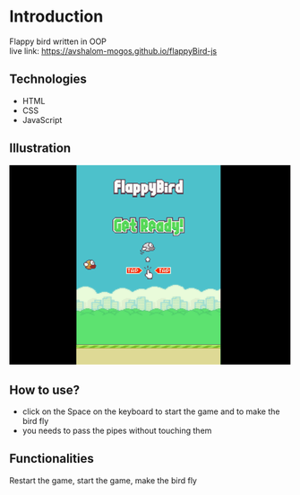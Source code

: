 # Introduction
Flappy bird written in OOP  
live link: https://avshalom-mogos.github.io/flappyBird-js

## Technologies
- HTML
- CSS
- JavaScript

## Illustration
<img src="https://raw.githubusercontent.com/Avshalom-Mogos/portfolio/master/src/assests/GIFs/flappyBird.gif"/>

## How to use?
- click on the Space on the keyboard to start the game and to make the bird fly
- you needs to pass the pipes without touching them

## Functionalities
Restart the game, start the game, make the bird fly
